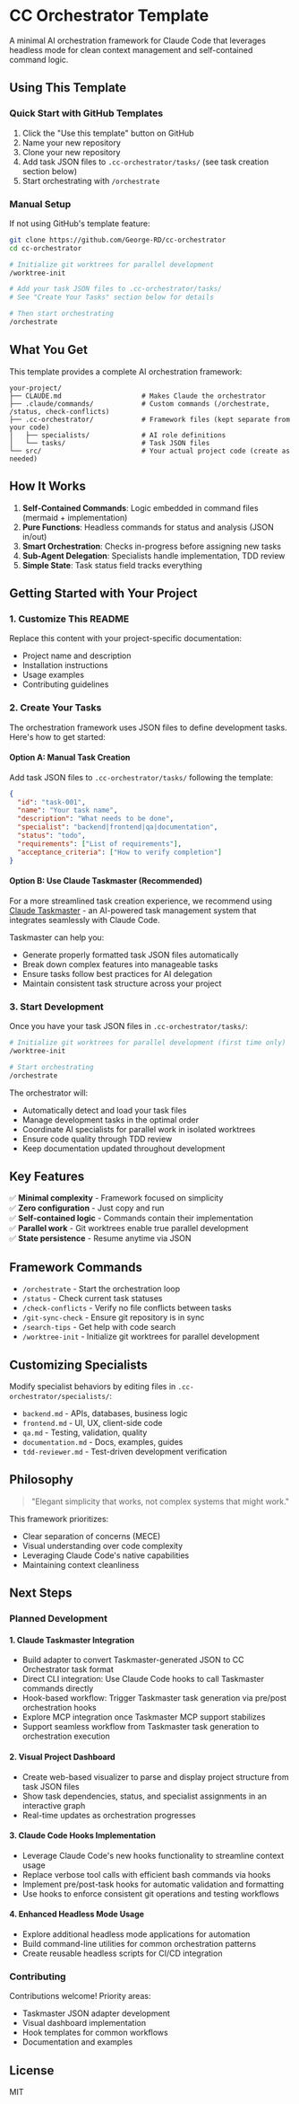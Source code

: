 # CC Orchestrator Template

A minimal AI orchestration framework for Claude Code that leverages headless mode for clean context management and self-contained command logic.

## Using This Template

### Quick Start with GitHub Templates

1. Click the "Use this template" button on GitHub
2. Name your new repository
3. Clone your new repository
4. Add task JSON files to `.cc-orchestrator/tasks/` (see task creation section below)
5. Start orchestrating with `/orchestrate`

### Manual Setup

If not using GitHub's template feature:

```bash
git clone https://github.com/George-RD/cc-orchestrator
cd cc-orchestrator

# Initialize git worktrees for parallel development
/worktree-init

# Add your task JSON files to .cc-orchestrator/tasks/
# See "Create Your Tasks" section below for details

# Then start orchestrating
/orchestrate
```

## What You Get

This template provides a complete AI orchestration framework:

```
your-project/
├── CLAUDE.md                    # Makes Claude the orchestrator
├── .claude/commands/            # Custom commands (/orchestrate, /status, check-conflicts)
├── .cc-orchestrator/            # Framework files (kept separate from your code)
│   ├── specialists/             # AI role definitions
│   └── tasks/                   # Task JSON files
└── src/                         # Your actual project code (create as needed)
```

## How It Works

1. **Self-Contained Commands**: Logic embedded in command files (mermaid + implementation)
2. **Pure Functions**: Headless commands for status and analysis (JSON in/out)
3. **Smart Orchestration**: Checks in-progress before assigning new tasks
4. **Sub-Agent Delegation**: Specialists handle implementation, TDD review
5. **Simple State**: Task status field tracks everything

## Getting Started with Your Project

### 1. Customize This README

Replace this content with your project-specific documentation:
- Project name and description
- Installation instructions
- Usage examples
- Contributing guidelines

### 2. Create Your Tasks

The orchestration framework uses JSON files to define development tasks. Here's how to get started:

#### Option A: Manual Task Creation

Add task JSON files to `.cc-orchestrator/tasks/` following the template:

```json
{
  "id": "task-001",
  "name": "Your task name",
  "description": "What needs to be done",
  "specialist": "backend|frontend|qa|documentation",
  "status": "todo",
  "requirements": ["List of requirements"],
  "acceptance_criteria": ["How to verify completion"]
}
```

#### Option B: Use Claude Taskmaster (Recommended)

For a more streamlined task creation experience, we recommend using [Claude Taskmaster](https://github.com/eyaltoledano/claude-task-master) - an AI-powered task management system that integrates seamlessly with Claude Code.

Taskmaster can help you:
- Generate properly formatted task JSON files automatically
- Break down complex features into manageable tasks
- Ensure tasks follow best practices for AI delegation
- Maintain consistent task structure across your project

### 3. Start Development

Once you have your task JSON files in `.cc-orchestrator/tasks/`:

```bash
# Initialize git worktrees for parallel development (first time only)
/worktree-init

# Start orchestrating
/orchestrate
```

The orchestrator will:
- Automatically detect and load your task files
- Manage development tasks in the optimal order
- Coordinate AI specialists for parallel work in isolated worktrees
- Ensure code quality through TDD review
- Keep documentation updated throughout development

## Key Features

✅ **Minimal complexity** - Framework focused on simplicity  
✅ **Zero configuration** - Just copy and run  
✅ **Self-contained logic** - Commands contain their implementation  
✅ **Parallel work** - Git worktrees enable true parallel development  
✅ **State persistence** - Resume anytime via JSON  

## Framework Commands

- `/orchestrate` - Start the orchestration loop
- `/status` - Check current task statuses
- `/check-conflicts` - Verify no file conflicts between tasks
- `/git-sync-check` - Ensure git repository is in sync
- `/search-tips` - Get help with code search
- `/worktree-init` - Initialize git worktrees for parallel development

## Customizing Specialists

Modify specialist behaviors by editing files in `.cc-orchestrator/specialists/`:
- `backend.md` - APIs, databases, business logic
- `frontend.md` - UI, UX, client-side code
- `qa.md` - Testing, validation, quality
- `documentation.md` - Docs, examples, guides
- `tdd-reviewer.md` - Test-driven development verification

## Philosophy

> "Elegant simplicity that works, not complex systems that might work."

This framework prioritizes:
- Clear separation of concerns (MECE)
- Visual understanding over code complexity
- Leveraging Claude Code's native capabilities
- Maintaining context cleanliness

## Next Steps

### Planned Development

#### 1. Claude Taskmaster Integration
- Build adapter to convert Taskmaster-generated JSON to CC Orchestrator task format
- Direct CLI integration: Use Claude Code hooks to call Taskmaster commands directly
- Hook-based workflow: Trigger Taskmaster task generation via pre/post orchestration hooks
- Explore MCP integration once Taskmaster MCP support stabilizes
- Support seamless workflow from Taskmaster task generation to orchestration execution

#### 2. Visual Project Dashboard
- Create web-based visualizer to parse and display project structure from task JSON files
- Show task dependencies, status, and specialist assignments in an interactive graph
- Real-time updates as orchestration progresses

#### 3. Claude Code Hooks Implementation
- Leverage Claude Code's new hooks functionality to streamline context usage
- Replace verbose tool calls with efficient bash commands via hooks
- Implement pre/post-task hooks for automatic validation and formatting
- Use hooks to enforce consistent git operations and testing workflows

#### 4. Enhanced Headless Mode Usage
- Explore additional headless mode applications for automation
- Build command-line utilities for common orchestration patterns
- Create reusable headless scripts for CI/CD integration

### Contributing

Contributions welcome! Priority areas:
- Taskmaster JSON adapter development
- Visual dashboard implementation
- Hook templates for common workflows
- Documentation and examples

## License

MIT